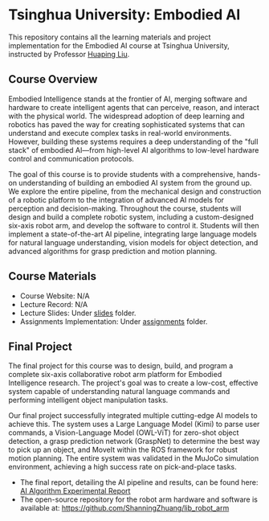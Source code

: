 # Tsinghua University: Embodied AI

This repository contains all the learning materials and project implementation for the Embodied AI course at Tsinghua University, instructed by Professor [Huaping Liu](https://www.cs.tsinghua.edu.cn/info/1121/5096.htm).

## Course Overview

Embodied Intelligence stands at the frontier of AI, merging software and hardware to create intelligent agents that can perceive, reason, and interact with the physical world. The widespread adoption of deep learning and robotics has paved the way for creating sophisticated systems that can understand and execute complex tasks in real-world environments. However, building these systems requires a deep understanding of the "full stack" of embodied AI—from high-level AI algorithms to low-level hardware control and communication protocols.

The goal of this course is to provide students with a comprehensive, hands-on understanding of building an embodied AI system from the ground up. We explore the entire pipeline, from the mechanical design and construction of a robotic platform to the integration of advanced AI models for perception and decision-making. Throughout the course, students will design and build a complete robotic system, including a custom-designed six-axis robot arm, and develop the software to control it. Students will then implement a state-of-the-art AI pipeline, integrating large language models for natural language understanding, vision models for object detection, and advanced algorithms for grasp prediction and motion planning.

## Course Materials

- Course Website: N/A
- Lecture Record: N/A
- Lecture Slides: Under [slides](./slides/) folder.
- Assignments Implementation: Under [assignments](./assignments/) folder.

## Final Project

The final project for this course was to design, build, and program a complete six-axis collaborative robot arm platform for Embodied Intelligence research. The project's goal was to create a low-cost, effective system capable of understanding natural language commands and performing intelligent object manipulation tasks.

Our final project successfully integrated multiple cutting-edge AI models to achieve this. The system uses a Large Language Model (Kimi) to parse user commands, a Vision-Language Model (OWL-ViT) for zero-shot object detection, a grasp prediction network (GraspNet) to determine the best way to pick up an object, and MoveIt within the ROS framework for robust motion planning. The entire system was validated in the MuJoCo simulation environment, achieving a high success rate on pick-and-place tasks.

- The final report, detailing the AI pipeline and results, can be found here: [AI Algorithm Experimental Report](./assignments/report/report.md)
- The open-source repository for the robot arm hardware and software is available at: <https://github.com/ShanningZhuang/lib_robot_arm>
